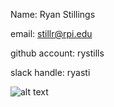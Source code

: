 Name: Ryan Stillings

email: stillr@rpi.edu

github account: rystills

slack handle: ryasti

![alt text](https://scontent-dft4-1.xx.fbcdn.net/v/t1.0-1/c5.0.40.40/p40x40/10291116_539363609508294_5404840743335731657_n.jpg?oh=f049c3a4f0ae89e92d3eaf784d4ac967&oe=591EB33E "Ryan Stillings Photo")
